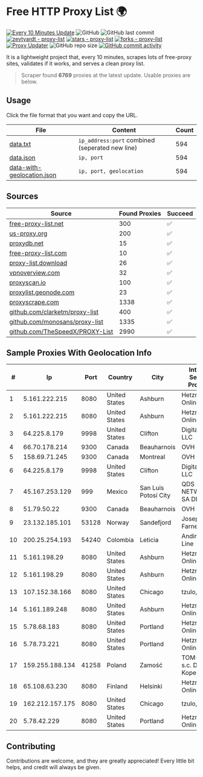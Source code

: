 
# Free HTTP Proxy List 🌍

[![Every 10 Minutes Update](https://github.com/mertguvencli/http-proxy-list/actions/workflows/main.yml/badge.svg?branch=main)](https://github.com/mertguvencli/http-proxy-list/actions/workflows/main.yml)
![GitHub](https://img.shields.io/github/license/mertguvencli/http-proxy-list)
![GitHub last commit](https://img.shields.io/github/last-commit/mertguvencli/http-proxy-list)
[![zevtyardt - proxy-list](https://img.shields.io/static/v1?label=zevtyardt&message=proxy-list&color=blue&logo=github)](https://github.com/zevtyardt/proxy-list "Go to GitHub repo")
[![stars - proxy-list](https://img.shields.io/github/stars/zevtyardt/proxy-list?style=social)](https://github.com/zevtyardt/proxy-list)
[![forks - proxy-list](https://img.shields.io/github/forks/zevtyardt/proxy-list?style=social)](https://github.com/zevtyardt/proxy-list)
[![Proxy Updater](https://github.com/zevtyardt/proxy-list/workflows/Proxy%20Updater/badge.svg)](https://github.com/zevtyardt/proxy-list/actions?query=workflow:"Proxy+Updater")
![GitHub repo size](https://img.shields.io/github/repo-size/zevtyardt/proxy-list)
[![GitHub commit activity](https://img.shields.io/github/commit-activity/m/zevtyardt/proxy-list?logo=commits)](https://github.com/zevtyardt/proxy-list/commits/main)

It is a lightweight project that, every 10 minutes, scrapes lots of free-proxy sites, validates if it works, and serves a clean proxy list.

> Scraper found **6769** proxies at the latest update. Usable proxies are below.

## Usage

Click the file format that you want and copy the URL.

|File|Content|Count|
|----|-------|-----|
|[data.txt](https://raw.githubusercontent.com/mertguvencli/http-proxy-list/main/proxy-list/data.txt)|`ip_address:port` combined (seperated new line)|594|
|[data.json](https://raw.githubusercontent.com/mertguvencli/http-proxy-list/main/proxy-list/data.json)|`ip, port`|594|
|[data-with-geolocation.json](https://raw.githubusercontent.com/mertguvencli/http-proxy-list/main/proxy-list/data-with-geolocation.json)|`ip, port, geolocation`|594|

## Sources

|Source|Found Proxies|Succeed|
|------|-------------|-------|
|[free-proxy-list.net](https://free-proxy-list.net)|300|✅|
|[us-proxy.org](https://www.us-proxy.org)|200|✅|
|[proxydb.net](http://proxydb.net)|15|✅|
|[free-proxy-list.com](https://free-proxy-list.com/?page=&port=&type%5B%5D=http&type%5B%5D=https&up_time=0&search=Search)|10|✅|
|[proxy-list.download](https://www.proxy-list.download/HTTP)|26|✅|
|[vpnoverview.com](https://vpnoverview.com/privacy/anonymous-browsing/free-proxy-servers)|32|✅|
|[proxyscan.io](https://www.proxyscan.io)|100|✅|
|[proxylist.geonode.com](https://proxylist.geonode.com/api/proxy-list?limit=300&page=1&sort_by=lastChecked&sort_type=desc&protocols=http,https)|23|✅|
|[proxyscrape.com](https://api.proxyscrape.com/v2/?request=displayproxies&protocol=http&timeout=10000&country=all&ssl=all&anonymity=all)|1338|✅|
|[github.com/clarketm/proxy-list](https://raw.githubusercontent.com/clarketm/proxy-list/master/proxy-list-raw.txt)|400|✅|
|[github.com/monosans/proxy-list](https://raw.githubusercontent.com/monosans/proxy-list/main/proxies/http.txt)|1335|✅|
|[github.com/TheSpeedX/PROXY-List](https://raw.githubusercontent.com/TheSpeedX/PROXY-List/master/http.txt)|2990|✅|


## Sample Proxies With Geolocation Info

|#|Ip|Port|Country|City|Internet Service Provider|
|-|--|----|-------|----|-------------------------|
|1|5.161.222.215|8080|United States|Ashburn|Hetzner Online GmbH|
|2|5.161.222.215|8080|United States|Ashburn|Hetzner Online GmbH|
|3|64.225.8.179|9998|United States|Clifton|DigitalOcean, LLC|
|4|66.70.178.214|9300|Canada|Beauharnois|OVH SAS|
|5|158.69.71.245|9300|Canada|Montreal|OVH SAS|
|6|64.225.8.179|9998|United States|Clifton|DigitalOcean, LLC|
|7|45.167.253.129|999|Mexico|San Luis Potosí City|QDS NETWORKS SA DE CV|
|8|51.79.50.22|9300|Canada|Beauharnois|OVH SAS|
|9|23.132.185.101|53128|Norway|Sandefjord|Joseph Farnell|
|10|200.25.254.193|54240|Colombia|Leticia|Andinet ON Line|
|11|5.161.198.29|8080|United States|Ashburn|Hetzner Online GmbH|
|12|5.161.198.29|8080|United States|Ashburn|Hetzner Online GmbH|
|13|107.152.38.166|8080|United States|Chicago|tzulo, inc.|
|14|5.161.189.248|8080|United States|Ashburn|Hetzner Online GmbH|
|15|5.78.68.183|8080|United States|Portland|Hetzner Online GmbH|
|16|5.78.73.221|8080|United States|Portland|Hetzner Online GmbH|
|17|159.255.188.134|41258|Poland|Zamość|TOM-NET s.c. Dariusz Koper|
|18|65.108.63.230|8080|Finland|Helsinki|Hetzner Online GmbH|
|19|162.212.157.175|8080|United States|Chicago|tzulo, inc.|
|20|5.78.42.229|8080|United States|Portland|Hetzner Online GmbH|



## Contributing

Contributions are welcome, and they are greatly appreciated! Every
little bit helps, and credit will always be given.

